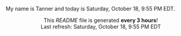 My name is Tanner and today is Saturday, October 18, 9:55 PM EDT.

<p align="center">This <i>README</i> file is generated <b>every 3 hours</b>!</br>Last refresh: Saturday, October 18, 9:55 PM EDT<br /></p>
